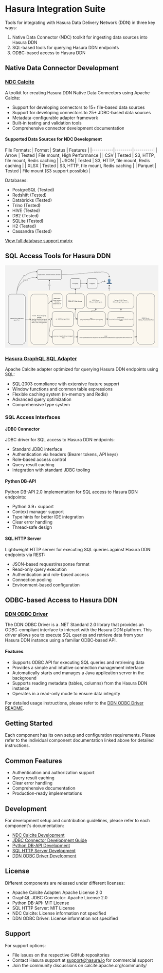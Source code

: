 # Hasura Integration Suite

Tools for integrating with Hasura Data Delivery Network (DDN) in three key ways:
1. Native Data Connector (NDC) toolkit for ingesting data sources into Hasura DDN
2. SQL-based tools for querying Hasura DDN endpoints
3. ODBC-based access to Hasura DDN

## Native Data Connector Development

### [NDC Calcite](ndc-calcite.md)
A toolkit for creating Hasura DDN Native Data Connectors using Apache Calcite:
- Support for developing connectors to 15+ file-based data sources
- Support for developing connectors to 25+ JDBC-based data sources
- Metadata-configurable adapter framework
- Built-in testing and validation tools
- Comprehensive connector development documentation

#### Supported Data Sources for NDC Development

File Formats:
| Format    | Status  | Features |
|-----------|---------|----------|
| Arrow     | Tested  | File mount, High Performance |
| CSV       | Tested  | S3, HTTP, file mount, Redis caching |
| JSON      | Tested  | S3, HTTP, file mount, Redis caching |
| XLSX      | Tested  | S3, HTTP, file mount, Redis caching |
| Parquet   | Tested  | File mount (S3 support possible) |

Databases:
- PostgreSQL (Tested)
- Redshift (Tested)
- Databricks (Tested)
- Trino (Tested)
- HIVE (Tested)
- DB2 (Tested)
- SQLite (Tested)
- H2 (Tested)
- Cassandra (Tested)

[View full database support matrix](ndc-calcite.md#databases)

## SQL Access Tools for Hasura DDN

![Tools](./docs/JDBC_ODBC_HasuraDDN.jpg)

### [Hasura GraphQL SQL Adapter](calcite-rs-jni/calcite/graphql/README.md)
Apache Calcite adapter optimized for querying Hasura DDN endpoints using SQL:
- SQL:2003 compliance with extensive feature support
- Window functions and common table expressions
- Flexible caching system (in-memory and Redis)
- Advanced query optimization
- Comprehensive type system

### SQL Access Interfaces

#### JDBC Connector
JDBC driver for SQL access to Hasura DDN endpoints:
- Standard JDBC interface
- Authentication via headers (Bearer tokens, API keys)
- Role-based access control
- Query result caching
- Integration with standard JDBC tooling

#### Python DB-API
Python DB-API 2.0 implementation for SQL access to Hasura DDN endpoints:
- Python 3.9+ support
- Context manager support
- Type hints for better IDE integration
- Clear error handling
- Thread-safe design

#### SQL HTTP Server
Lightweight HTTP server for executing SQL queries against Hasura DDN endpoints via REST:
- JSON-based request/response format
- Read-only query execution
- Authentication and role-based access
- Connection pooling
- Environment-based configuration

## ODBC-based Access to Hasura DDN

### [DDN ODBC Driver](calcite-rs-jni/odbc/README.md)
The DDN ODBC Driver is a .NET Standard 2.0 library that provides an ODBC-compliant interface to interact with the Hasura DDN platform. This driver allows you to execute SQL queries and retrieve data from your Hasura DDN instance using a familiar ODBC-based API.

#### Features
- Supports ODBC API for executing SQL queries and retrieving data
- Provides a simple and intuitive connection management interface
- Automatically starts and manages a Java application server in the background
- Supports reading metadata (tables, columns) from the Hasura DDN instance
- Operates in a read-only mode to ensure data integrity

For detailed usage instructions, please refer to the [DDN ODBC Driver README](DDN-ODBC/README.md).

## Getting Started

Each component has its own setup and configuration requirements. Please refer to the individual component documentation linked above for detailed instructions.

## Common Features

- Authentication and authorization support
- Query result caching
- Clear error handling
- Comprehensive documentation
- Production-ready implementations

## Development

For development setup and contribution guidelines, please refer to each component's documentation:
- [NDC Calcite Development](ndc-calcite.md#temporary-instructions---for-getting-started-as-a-developer-with-this-repo)
- [JDBC Connector Development Guide](calcite-rs-jni/jdbc/README.md#building-from-source)
- [Python DB-API Development](calcite-rs-jni/py_graphql_sql/README.md#prerequisites)
- [SQL HTTP Server Development](calcite-rs-jni/sqlengine/README.md#building-and-running)
- [DDN ODBC Driver Development](DDN-ODBC/README.md)

## License

Different components are released under different licenses:
- Apache Calcite Adapter: Apache License 2.0
- GraphQL JDBC Connector: Apache License 2.0
- Python DB-API: MIT License
- SQL HTTP Server: MIT License
- NDC Calcite: License information not specified
- DDN ODBC Driver: License information not specified

## Support

For support options:
- File issues on the respective GitHub repositories
- Contact Hasura support at support@hasura.io for commercial support
- Join the community discussions on calcite.apache.org/community/
